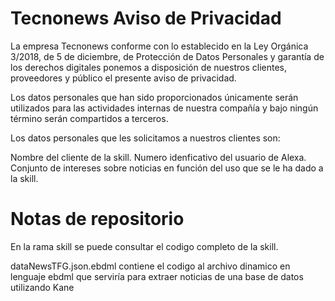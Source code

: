 # Tecnonews Aviso de Privacidad
 
La empresa Tecnonews conforme con lo establecido en la Ley Orgánica 3/2018, de 5 de diciembre, de Protección de Datos Personales y garantía de los derechos digitales ponemos a disposición de nuestros clientes, proveedores y público el presente aviso de privacidad.

Los datos personales que han sido proporcionados únicamente serán utilizados para las actividades internas de nuestra compañía y bajo ningún término serán compartidos a terceros.

Los datos personales que les solicitamos a nuestros clientes son:

Nombre del cliente de la skill.
Numero idenficativo del usuario de Alexa.
Conjunto de intereses sobre noticias en función del uso que se le ha dado a la skill.

# Notas de repositorio

En la rama skill se puede consultar el codigo completo de la skill.

dataNewsTFG.json.ebdml contiene el codigo al archivo dinamico en lenguaje ebdml que serviría para extraer noticias de una base de datos utilizando Kane